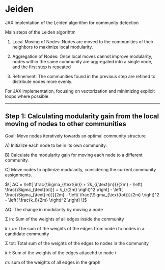 # Jeiden
JAX implentation of the Leiden algorithm for community detection

Main steps of the Leiden algorihtm 

1. Local Moving of Nodes: Nodes are moved to the communities of their neighbors to maximize local modularity.

2. Aggregation of Nodes: Once local moves cannot improve modularity, nodes within the same community are aggregated into a single node, and the first step is repeated

3. Refinement: The communities found in the previous step are refined to distribute nodes more evenly.

For JAX implementation, focusing on vectorization and minimizing explicit loops where possible.

_________________________________________________________________________________________________

## Step 1: Calculating modularity gain from the local moving of nodes to other communities
Goal: Move nodes iteratively towards an optimal community structure

A) Initialize each node to be in its own community.

B) Calculate the modularity gain for moving each node to a different community.

C) Move nodes to optimize modularity, considering the current community assignments.

$\[ ΔQ = \left[ \frac{\Sigma_{\text{in}} + 2k_{i,\text{in}}}{2m} - \left( \frac{\Sigma_{\text{tot}} + k_i}{2m} \right)^2 \right] - \left[ \frac{\Sigma_{\text{in}}}{2m} - \left( \frac{\Sigma_{\text{tot}}}{2m} \right)^2 - \left( \frac{k_i}{2m} \right)^2 \right] \]$

ΔQ: The change in modularity by moving a node 

Σ in: Sum of the weights of all edges inside the community

_k i, in_: The sum of the weights of the edges from node _i_ to nodes in a candidate community

Σ tot: Total sum of the weights of the edges to nodes in the community

_k i_: Sum of the weights of the edges attacehd to node _i_

_m_: sum of the weights of all edges in the graph
